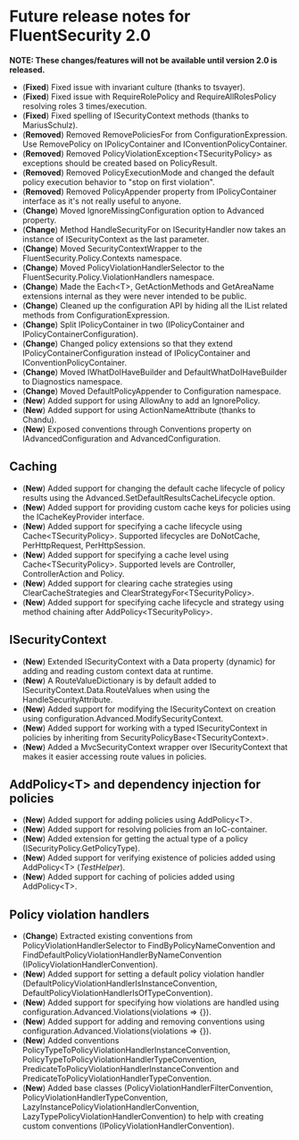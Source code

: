 # Future release notes for FluentSecurity 2.0

**NOTE: These changes/features will not be available until version 2.0 is released.**

- (**Fixed**) Fixed issue with invariant culture (thanks to tsvayer).
- (**Fixed**) Fixed issue with RequireRolePolicy and RequireAllRolesPolicy resolving roles 3 times/execution.
- (**Fixed**) Fixed spelling of ISecurityContext methods (thanks to MariusSchulz).
- (**Removed**) Removed RemovePoliciesFor from ConfigurationExpression. Use RemovePolicy on IPolicyContainer and IConventionPolicyContainer.
- (**Removed**) Removed PolicyViolationException\<TSecurityPolicy\> as exceptions should be created based on PolicyResult.
- (**Removed**) Removed PolicyExecutionMode and changed the default policy execution behavior to "stop on first violation".
- (**Removed**) Removed PolicyAppender property from IPolicyContainer interface as it's not really useful to anyone.
- (**Change**) Moved IgnoreMissingConfiguration option to Advanced property.
- (**Change**) Method HandleSecurityFor on ISecurityHandler now takes an instance of ISecurityContext as the last parameter.
- (**Change**) Moved SecurityContextWrapper to the FluentSecurity.Policy.Contexts namespace.
- (**Change**) Moved PolicyViolationHandlerSelector to the FluentSecurity.Policy.ViolationHandlers namespace.
- (**Change**) Made the Each\<T\>, GetActionMethods and GetAreaName extensions internal as they were never intended to be public.
- (**Change**) Cleaned up the configuration API by hiding all the IList<T> related methods from ConfigurationExpression.
- (**Change**) Split IPolicyContainer in two (IPolicyContainer and IPolicyContainerConfiguration).
- (**Change**) Changed policy extensions so that they extend IPolicyContainerConfiguration instead of IPolicyContainer and IConventionPolicyContainer.
- (**Change**) Moved IWhatDoIHaveBuilder and DefaultWhatDoIHaveBuilder to Diagnostics namespace.
- (**Change**) Moved DefaultPolicyAppender to Configuration namespace.
- (**New**) Added support for using AllowAny to add an IgnorePolicy.
- (**New**) Added support for using ActionNameAttribute (thanks to Chandu).
- (**New**) Exposed conventions through Conventions property on IAdvancedConfiguration and AdvancedConfiguration.

## Caching
- (**New**) Added support for changing the default cache lifecycle of policy results using the Advanced.SetDefaultResultsCacheLifecycle option.
- (**New**) Added support for providing custom cache keys for policies using the ICacheKeyProvider interface.
- (**New**) Added support for specifying a cache lifecycle using Cache\<TSecurityPolicy\>. Supported lifecycles are DoNotCache, PerHttpRequest, PerHttpSession.
- (**New**) Added support for specifying a cache level using Cache\<TSecurityPolicy\>. Supported levels are Controller, ControllerAction and Policy.
- (**New**) Added support for clearing cache strategies using ClearCacheStrategies and ClearStrategyFor\<TSecurityPolicy\>.
- (**New**) Added support for specifying cache lifecycle and strategy using method chaining after AddPolicy\<TSecurityPolicy\>.

## ISecurityContext
- (**New**) Extended ISecurityContext with a Data property (dynamic) for adding and reading custom context data at runtime.
- (**New**) A RouteValueDictionary is by default added to ISecurityContext.Data.RouteValues when using the HandleSecurityAttribute.
- (**New**) Added support for modifying the ISecurityContext on creation using configuration.Advanced.ModifySecurityContext.
- (**New**) Added support for working with a typed ISecurityContext in policies by inheriting from SecurityPolicyBase\<TSecurityContext\>.
- (**New**) Added a MvcSecurityContext wrapper over ISecurityContext that makes it easier accessing route values in policies.

## AddPolicy\<T\> and dependency injection for policies
- (**New**) Added support for adding policies using AddPolicy\<T\>.
- (**New**) Added support for resolving policies from an IoC-container.
- (**New**) Added extension for getting the actual type of a policy (ISecurityPolicy.GetPolicyType).
- (**New**) Added support for verifying existence of policies added using AddPolicy\<T\> (*TestHelper*).
- (**New**) Added support for caching of policies added using AddPolicy\<T\>.

## Policy violation handlers
- (**Change**) Extracted existing conventions from PolicyViolationHandlerSelector to FindByPolicyNameConvention and FindDefaultPolicyViolationHandlerByNameConvention (IPolicyViolationHandlerConvention).
- (**New**) Added support for setting a default policy violation handler (DefaultPolicyViolationHandlerIsInstanceConvention, DefaultPolicyViolationHandlerIsOfTypeConvention).
- (**New**) Added support for specifying how violations are handled using configuration.Advanced.Violations(violations => {}).
- (**New**) Added support for adding and removing conventions using configuration.Advanced.Violations(violations => {}).
- (**New**) Added conventions PolicyTypeToPolicyViolationHandlerInstanceConvention, PolicyTypeToPolicyViolationHandlerTypeConvention, PredicateToPolicyViolationHandlerInstanceConvention and PredicateToPolicyViolationHandlerTypeConvention.
- (**New**) Added base classes (PolicyViolationHandlerFilterConvention, PolicyViolationHandlerTypeConvention, LazyInstancePolicyViolationHandlerConvention, LazyTypePolicyViolationHandlerConvention) to help with creating custom conventions (IPolicyViolationHandlerConvention).